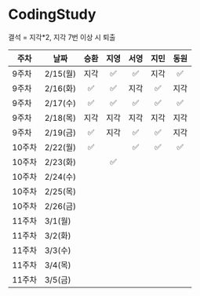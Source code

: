 # CodingStudy
결석 = 지각*2, 
지각 7번 이상 시 퇴출

|주차|날짜|승환|지영|서영|지민|동원|
|--------|--------|:-------:|:-------:|:-------:|:-------:|:-------:|
|9주차|2/15(월)|지각| ✅| ✅|지각| ✅|
|9주차|2/16(화)| ✅| ✅|지각| ✅|지각|
|9주차|2/17(수)|✅|✅|✅|✅|✅|
|9주차|2/18(목)|지각|지각|지각|지각|지각|
|9주차|2/19(금)|✅|지각|✅|✅|지각|
|10주차|2/22(월)|✅||✅|✅|✅|
|10주차|2/23(화)||✅||||
|10주차|2/24(수)||||||
|10주차|2/25(목)||||||
|10주차|2/26(금)||||||
|11주차|3/1(월)||||||
|11주차|3/2(화)||||||
|11주차|3/3(수)||||||
|11주차|3/4(목)||||||
|11주차|3/5(금)||||||
